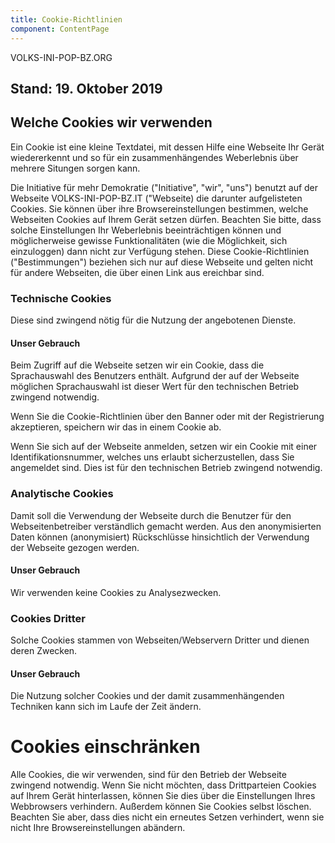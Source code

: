 ```yaml
---
title: Cookie-Richtlinien
component: ContentPage
---
```


VOLKS-INI-POP-BZ.ORG

## Stand: 19. Oktober 2019

## Welche Cookies wir verwenden

Ein Cookie ist eine kleine Textdatei, mit dessen Hilfe eine Webseite Ihr Gerät wiedererkennt und so für ein zusammenhängendes Weberlebnis über mehrere Situngen sorgen kann.

Die Initiative für mehr Demokratie ("Initiative", "wir", "uns") benutzt auf der Webseite VOLKS-INI-POP-BZ.IT ("Webseite) die darunter aufgelisteten Cookies. Sie können über ihre Browsereinstellungen bestimmen, welche Webseiten Cookies auf Ihrem Gerät setzen dürfen. Beachten Sie bitte, dass solche Einstellungen Ihr Weberlebnis beeinträchtigen können und möglicherweise gewisse Funktionalitäten (wie die Möglichkeit, sich einzuloggen) dann nicht zur Verfügung stehen.
Diese Cookie-Richtlinien ("Bestimmungen") beziehen sich nur auf diese Webseite und gelten nicht für andere Webseiten, die über einen Link aus ereichbar sind.

### Technische Cookies

Diese sind zwingend nötig für die Nutzung der angebotenen Dienste.

#### Unser Gebrauch

Beim Zugriff auf die Webseite setzen wir ein Cookie, dass die Sprachauswahl des Benutzers enthält. Aufgrund der auf der Webseite möglichen Sprachauswahl ist dieser Wert für den technischen Betrieb zwingend notwendig.

Wenn Sie die Cookie-Richtlinien über den Banner oder mit der Registrierung akzeptieren, speichern wir das in einem Cookie ab.

Wenn Sie sich auf der Webseite anmelden, setzen wir ein Cookie mit einer Identifikationsnummer, welches uns erlaubt sicherzustellen, dass Sie angemeldet sind. Dies ist für den technischen Betrieb zwingend notwendig.

### Analytische Cookies

Damit soll die Verwendung der Webseite durch die Benutzer für den Webseitenbetreiber verständlich gemacht werden. Aus den anonymisierten Daten können (anonymisiert) Rückschlüsse hinsichtlich der Verwendung der Webseite gezogen werden.

#### Unser Gebrauch

Wir verwenden keine Cookies zu Analysezwecken.

### Cookies Dritter

Solche Cookies stammen von Webseiten/Webservern Dritter und dienen deren Zwecken.

#### Unser Gebrauch

Die Nutzung solcher Cookies und der damit zusammenhängenden Techniken kann sich im Laufe der Zeit ändern.

# Cookies einschränken

Alle Cookies, die wir verwenden, sind für den Betrieb der Webseite zwingend notwendig.
Wenn Sie nicht möchten, dass Drittparteien Cookies auf Ihrem Gerät hinterlassen, können Sie dies über die Einstellungen Ihres Webbrowsers verhindern. Außerdem können Sie Cookies selbst löschen. Beachten Sie aber, dass dies nicht ein erneutes Setzen verhindert, wenn sie nicht Ihre Browsereinstellungen abändern.
